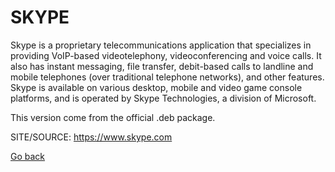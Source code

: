 # SKYPE

 Skype is a proprietary telecommunications application
 that specializes in providing VoIP-based videotelephony,
 videoconferencing and voice calls.
 It also has instant messaging, file transfer, debit-based 
 calls to landline and mobile telephones (over traditional
 telephone  networks), and other features. Skype is 
 available on  various desktop, mobile and video game 
 console platforms, and is operated by Skype Technologies,
 a division of Microsoft.
 
 This version come from the official .deb package.
 
 SITE/SOURCE: https://www.skype.com

 [Go back](https://portable-linux-apps.github.io/apps.html)

